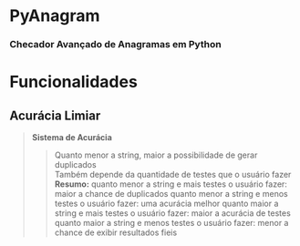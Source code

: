 # PyAnagram
### Checador Avançado de Anagramas em Python

# Funcionalidades
## Acurácia Limiar
>**Sistema de Acurácia**
>> Quanto menor a string, maior a possibilidade de gerar duplicados<br>
>> Também depende da quantidade de testes que o usuário fazer
> **Resumo:** 
>> quanto menor a string e mais testes o usuário fazer: maior a chance de duplicados
>> quanto menor a string e menos testes o usuário fazer: uma acurácia melhor 
>> quanto maior a string e mais testes o usuário fazer: maior a acurácia de testes
>> quanto maior a string e menos testes o usuário fazer: menor a chance de exibir resultados fieis
